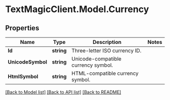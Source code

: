 # TextMagicClient.Model.Currency
## Properties

Name | Type | Description | Notes
------------ | ------------- | ------------- | -------------
**Id** | **string** | Three-letter ISO currency ID. | 
**UnicodeSymbol** | **string** | Unicode-compatible currency symbol. | 
**HtmlSymbol** | **string** | HTML-compatible currency symbol. | 

[[Back to Model list]](../README.md#documentation-for-models) [[Back to API list]](../README.md#documentation-for-api-endpoints) [[Back to README]](../README.md)

